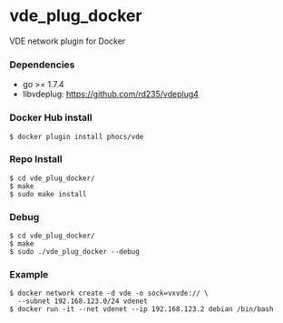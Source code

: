 # vde_plug_docker
VDE network plugin for Docker

### Dependencies
- go >= 1.7.4
- libvdeplug: https://github.com/rd235/vdeplug4

### Docker Hub install
```
$ docker plugin install phocs/vde
```

### Repo Install
```
$ cd vde_plug_docker/
$ make
$ sudo make install
```

### Debug
```
$ cd vde_plug_docker/
$ make
$ sudo ./vde_plug_docker --debug
```

### Example

```
$ docker network create -d vde -o sock=vxvde:// \
  --subnet 192.168.123.0/24 vdenet
$ docker run -it --net vdenet --ip 192.168.123.2 debian /bin/bash
```  
